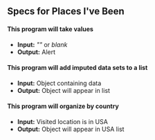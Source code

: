 ## Specs for Places I've Been

#### This program will take values
* **Input:** *""* or *blank*
* **Output:** Alert

#### This program will add imputed data sets to a list
* **Input:** Object containing data
* **Output:** Object will appear in list

#### This program will organize by country
* **Input:** Visited location is in USA
* **Output:** Object will appear in USA list
